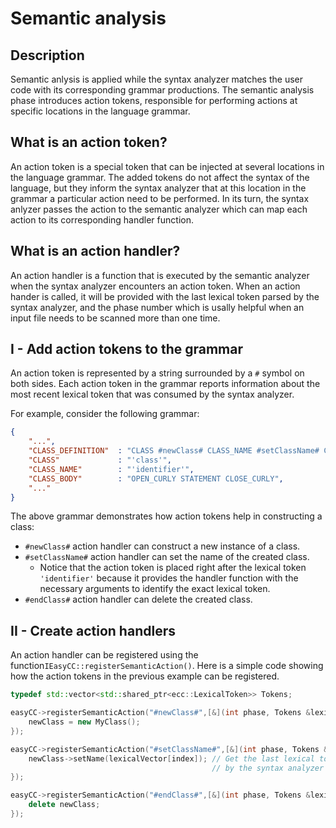 # Semantic analysis

## Description
Semantic anlysis is applied while the syntax analyzer matches the user code with its corresponding grammar
productions. The semantic analysis phase introduces action tokens, responsible for performing actions at 
specific locations in the language grammar.

## What is an action token?
An action token is a special token that can be injected at several locations in the language grammar. 
The added tokens do not affect the syntax of the language, but they inform the syntax analyzer that at this 
location in the grammar a particular action need to be performed. In its turn, the syntax anlyzer
passes the action to the semantic analyzer which can map each action to its corresponding handler function.

## What is an action handler?
An action handler is a function that is executed by the semantic analyzer when the syntax analyzer encounters
an action token. When an action hander is called, it will be provided with the last lexical token parsed
by the syntax analyzer, and the phase number which is usally helpful when an input file needs to be scanned
more than one time.

## I - Add action tokens to the grammar
An action token is represented by a string surrounded by a `#` symbol on both sides. Each action token in
the grammar reports information about the most recent lexical token that was consumed by the syntax analyzer.

For example, consider the following grammar:
```json
{
    "...",
    "CLASS_DEFINITION"  : "CLASS #newClass# CLASS_NAME #setClassName# CLASS_BODY #endClass#",
    "CLASS"             : "'class'",
    "CLASS_NAME"        : "'identifier'",
    "CLASS_BODY"        : "OPEN_CURLY STATEMENT CLOSE_CURLY",
    "..."
}
```
The above grammar demonstrates how action tokens help in constructing a class:

* `#newClass#` action handler can construct a new instance of a class.
* `#setClassName#` action handler can set the name of the created class. 
    * Notice that the action token is placed right after the lexical token `'identifier'` because it
provides the handler function with the necessary arguments to identify the exact lexical token.
* `#endClass#` action handler can delete the created class.

## II - Create action handlers
An action handler can be registered using the function`IEasyCC::registerSemanticAction()`. Here is a simple
code showing how the action tokens in the previous example can be registered.
```c++
typedef std::vector<std::shared_ptr<ecc::LexicalToken>> Tokens;

easyCC->registerSemanticAction("#newClass#",[&](int phase, Tokens &lexicalVector, int index){
    newClass = new MyClass();
});

easyCC->registerSemanticAction("#setClassName#",[&](int phase, Tokens &lexicalVector, int index){
    newClass->setName(lexicalVector[index]); // Get the last lexical token parsed
                                             // by the syntax analyzer
});

easyCC->registerSemanticAction("#endClass#",[&](int phase, Tokens &lexicalVector, int index){
    delete newClass;
});
```
